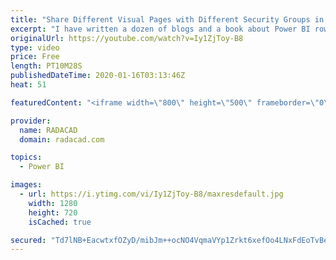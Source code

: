 ```yaml
---
title: "Share Different Visual Pages with Different Security Groups in Power BI"
excerpt: "I have written a dozen of blogs and a book about Power BI row-level security and the security on the dataset. However, I always get this question that: \"What if I want some people to see only a few pages of my report, and some others to see other pages?\" or \"How can I put security for different pages"
originalUrl: https://youtube.com/watch?v=Iy1ZjToy-B8
type: video
price: Free
length: PT10M28S
publishedDateTime: 2020-01-16T03:13:46Z
heat: 51

featuredContent: "<iframe width=\"800\" height=\"500\" frameborder=\"0\" src=\"https://www.youtube.com/embed/Iy1ZjToy-B8\" allow=\"accelerometer; autoplay; encrypted-media; gyroscope; picture-in-picture\" allowfullscreen></iframe>"

provider:
  name: RADACAD
  domain: radacad.com

topics:
  - Power BI

images:
  - url: https://i.ytimg.com/vi/Iy1ZjToy-B8/maxresdefault.jpg
    width: 1280
    height: 720
    isCached: true

secured: "Td7lNB+EacwtxfOZyD/mibJm++ocNO4VqmaVYp1Zrkt6xefOo4LNxFdEoTvBeHwUVPhpebEWxjFSDVN/ADtUM+GAPAC16/uD8bObVlQvM8esxHcIQ95AUdhRTe6K8Zb3W5BTYA4KQn5halH0iJN3gx4Ib5prpSQpCFOCav50FRx5SWrTM9fAn8RGvDvM772j3VBA68Dwz+HtMPLvkeWJ/JKC8fEAr1GIaUIo51sBobql/A0PVE9pLLEZwAI3lVFGnlcN+3tp/fdv6Ez6me/BSae0EiGs/n0Dx6dusRubOpLBksb7M/CuZQpgzPRTzioDxiR/M/SPNfb1bTo05Q0MXNH3wykeGzw0LMOglKYsBNvxgtWFbvMHjHF9ZztspF2alrnug4tpnhORu6XNKX8SfLgkoBZhP/qoCcED/L1LlL8=;rY4VdBlNWNkdeb4kCYPGew=="
---
```


